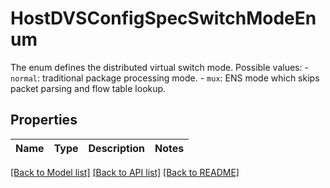 # HostDVSConfigSpecSwitchModeEnum

The enum defines the distributed virtual switch mode.  Possible values: - `normal`: traditional package processing mode. - `mux`: ENS mode which skips packet parsing and flow table lookup. 

## Properties
Name | Type | Description | Notes
------------ | ------------- | ------------- | -------------

[[Back to Model list]](../README.md#documentation-for-models) [[Back to API list]](../README.md#documentation-for-api-endpoints) [[Back to README]](../README.md)


